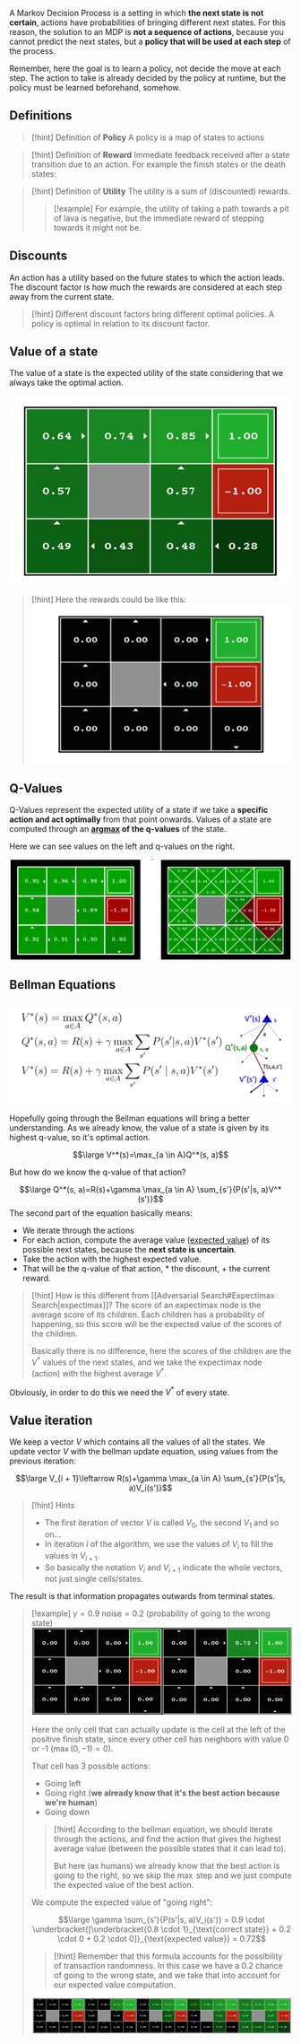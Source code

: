 A Markov Decision Process is a setting in which **the next state is not certain**, actions have probabilities of bringing different next states.
For this reason, the solution to an MDP is **not a sequence of actions**, because you cannot predict the next states, but a **policy that will be used at each step** of the process.

Remember, here the goal is to learn a policy, not decide the move at each step.
The action to take is already decided by the policy at runtime, but the policy must be learned beforehand, somehow.

## Definitions

> [!hint] Definition of **Policy**
> A policy is a map of states to actions

> [!hint] Definition of **Reward**
> Immediate feedback received after a state transition due to an action.
> For example the finish states or the death states:
> 

> [!hint] Definition of **Utility**
> The utility is a sum of (discounted) rewards.
> 
> > [!example]
> > For example, the utility of taking a path towards a pit of lava is negative, but the immediate reward of stepping towards it might not be.
> 

## Discounts

An action has a utility based on the future states to which the action leads.
The discount factor is how much the rewards are considered at each step away from the current state.

> [!hint]
> Different discount factors bring different optimal policies. A policy is optimal in relation to its discount factor.

## Value of a state

The value of a state is the expected utility of the state considering that we always take the optimal action.

![](../z_images/Pasted%20image%2020240603170908.png)

> [!hint]
> Here the rewards could be like this:
> ![](../z_images/Pasted%20image%2020240603165235.png)


## Q-Values

Q-Values represent the expected utility of a state if we take a **specific action and act optimally** from that point onwards. Values of a state are computed through an **[argmax](../Machine%20Learning/Multi-Class%20Classification.md) of the q-values** of the state.

Here we can see values on the left and q-values on the right.

![](../z_images/Pasted%20image%2020240604095123.png)


## Bellman Equations

![](../z_images/Pasted%20image%2020240604104238.png)

Hopefully going through the Bellman equations will bring a better understanding.
As we already know, the value of a state is given by its highest q-value, so it's optimal action.

$$\large V^*(s)=\max_{a \in A}Q^*(s, a)$$

But how do we know the q-value of that action?

$$\large Q^*(s, a)=R(s)+\gamma \max_{a \in A} \sum_{s'}{P(s'|s, a)V^*(s')}$$
The second part of the equation basically means:
- We iterate through the actions
- For each action, compute the average value ([expected value](../Statistics/Expected%20value.md)) of its possible next states, because the **next state is uncertain**.
- Take the action with the highest expected value.
- That will be the q-value of that action, * the discount, + the current reward.

> [!hint] How is this different from [[Adversarial Search#Expectimax Search|expectimax]]?
> The score of an expectimax node is the average score of its children. Each children has a probability of happening, so this score will be the expected value of the scores of the children.
> 
> Basically there is no difference, here the scores of the children are the $V^*$ values of the next states, and we take the expectimax node (action) with the highest average $V^*$.


Obviously, in order to do this we need the $V^*$ of every state.


## Value iteration

We keep a vector $V$ which contains all the values of all the states.
We update vector $V$ with the bellman update equation, using values from the previous iteration:

$$\large V_{i + 1}\leftarrow R(s)+\gamma \max_{a \in A} \sum_{s'}{P(s'|s, a)V_i(s')}$$

> [!hint] Hints
> - The first iteration of vector $V$ is called $V_0$, the second $V_1$ and so on...
> - In iteration $i$ of the algorithm, we use the values of $V_i$ to fill the values in $V_{i+1}$.
> - So basically the notation $V_i$ and $V_{i+1}$ indicate the whole vectors, not just single cells/states.


The result is that information propagates outwards from terminal states.

> [!example]
> $\gamma = 0.9$
> $\text{noise} = 0.2$ (probability of going to the wrong state)
> ![](../z_images/Pasted%20image%2020240604152401.png)
> 
> Here the only cell that can actually update is the cell at the left of the positive finish state, since every other cell has neighbors with value 0 or -1 ($\max(0, -1) = 0$).
> 
> That cell has 3 possible actions:
> - Going left
> - Going right (**we already know that it's the best action because we're human**)
> - Going down
>   
> > [!hint]
> According to the bellman equation, we should iterate through the actions, and find the action that gives the highest average value (between the possible states that it can lead to).
> > 
> > But here (as humans) we already know that the best action is going to the right, so we skip the $\max$ step and we just compute the expected value of the best action.
> 
> We compute the expected value of "going right":
> 
> $$\large \gamma \sum_{s'}{P(s'|s, a)V_i(s')} = 0.9 \cdot \underbracket{[\underbracket{0.8 \cdot 1}_{\text{correct state}} + 0.2 \cdot 0 + 0.2 \cdot 0]}_{\text{expected value}} = 0.72$$
> 
> > [!hint]
> > Remember that this formula accounts for the possibility of transaction randomness.
> > In this case we have a 0.2 chance of going to the wrong state, and we take that into account for our expected value computation.
> 
> ![](../z_images/Pasted%20image%2020240604160207.png)

 